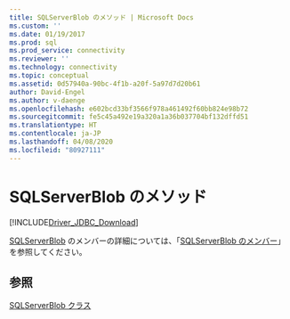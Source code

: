 ```yaml
---
title: SQLServerBlob のメソッド | Microsoft Docs
ms.custom: ''
ms.date: 01/19/2017
ms.prod: sql
ms.prod_service: connectivity
ms.reviewer: ''
ms.technology: connectivity
ms.topic: conceptual
ms.assetid: 0d57940a-90bc-4f1b-a20f-5a97d7d20b61
author: David-Engel
ms.author: v-daenge
ms.openlocfilehash: e602bcd33bf3566f978a461492f60bb824e98b72
ms.sourcegitcommit: fe5c45a492e19a320a1a36b037704bf132dffd51
ms.translationtype: HT
ms.contentlocale: ja-JP
ms.lasthandoff: 04/08/2020
ms.locfileid: "80927111"
---
```

# <a name="sqlserverblob-methods"></a>SQLServerBlob のメソッド
[!INCLUDE[Driver_JDBC_Download](../../../includes/driver_jdbc_download.md)]

  [SQLServerBlob](../../../connect/jdbc/reference/sqlserverblob-class.md) のメンバーの詳細については、「[SQLServerBlob のメンバー](../../../connect/jdbc/reference/sqlserverblob-members.md)」を参照してください。  
  
## <a name="see-also"></a>参照  
 [SQLServerBlob クラス](../../../connect/jdbc/reference/sqlserverblob-class.md)  
  
  
